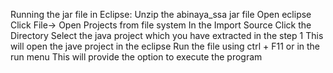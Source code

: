 Running the jar file in Eclipse:
 Unzip the abinaya_ssa jar file
 Open eclipse
 Click File-> Open Projects from file system
 In the Import Source Click the Directory 
 Select the java project which you have extracted in the step 1
 This will open the jave project in the eclipse
 Run the file using ctrl + F11 or in the run menu
 This will provide the option to execute the program
